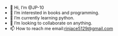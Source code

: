 - 👋 Hi, I’m @JP-10
- 👀 I’m interested in books and programming.
- 🌱 I’m currently learning python.
- 💞️ I’m looking to collaborate on anything.
- 📫 How to reach me email:rinjace5129@gmail.com

<!---
JP-10/JP-10 is a ✨ special ✨ repository because its `README.md` (this file) appears on your GitHub profile.
You can click the Preview link to take a look at your changes.
--->
